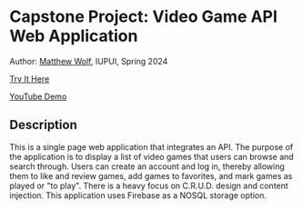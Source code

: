 # Capstone Project: Video Game API Web Application

Author: [Matthew Wolf](https://www.linkedin.com/in/matthew-wolf2), IUPUI, Spring 2024

[Try It Here](https://wolfmatt233.github.io/GameAPI/dist/)

[YouTube Demo](https://www.youtube.com/watch?v=bgKfh9jECkQ)

## Description

This is a single page web application that integrates an API. The purpose of the application is to display a list of video games that users can browse and search through. Users can create an account and log in, thereby allowing them to like and review games, add games to favorites, and mark games as played or "to play". There is a heavy focus on C.R.U.D. design and content injection. This application uses Firebase as a NOSQL storage option.
